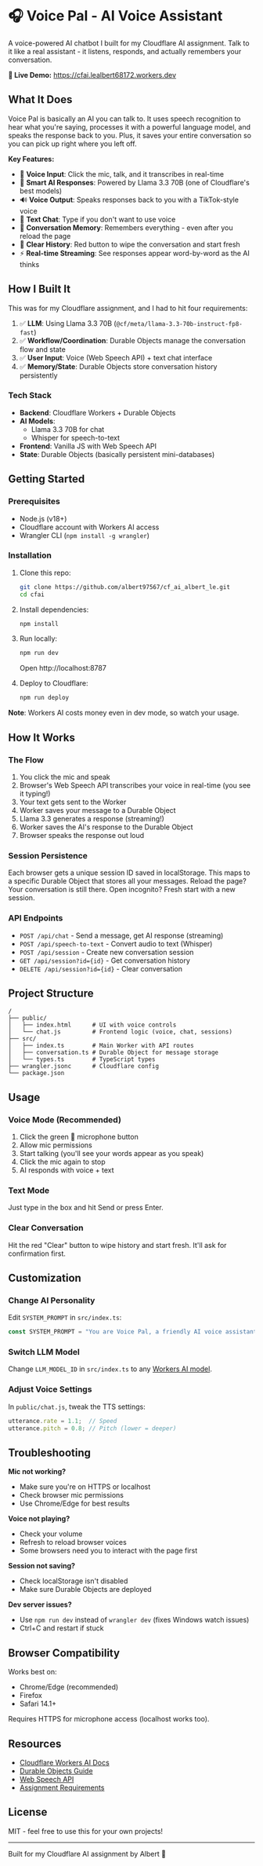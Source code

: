 # 🎧 Voice Pal - AI Voice Assistant

A voice-powered AI chatbot I built for my Cloudflare AI assignment. Talk to it like a real assistant - it listens, responds, and actually remembers your conversation.

**🚀 Live Demo:** https://cfai.lealbert68172.workers.dev

## What It Does

Voice Pal is basically an AI you can talk to. It uses speech recognition to hear what you're saying, processes it with a powerful language model, and speaks the response back to you. Plus, it saves your entire conversation so you can pick up right where you left off.

**Key Features:**
- 🎤 **Voice Input**: Click the mic, talk, and it transcribes in real-time
- 🤖 **Smart AI Responses**: Powered by Llama 3.3 70B (one of Cloudflare's best models)
- 🔊 **Voice Output**: Speaks responses back to you with a TikTok-style voice
- 💬 **Text Chat**: Type if you don't want to use voice
- 💾 **Conversation Memory**: Remembers everything - even after you reload the page
- 🧹 **Clear History**: Red button to wipe the conversation and start fresh
- ⚡ **Real-time Streaming**: See responses appear word-by-word as the AI thinks

## How I Built It

This was for my Cloudflare assignment, and I had to hit four requirements:

1. ✅ **LLM**: Using Llama 3.3 70B (`@cf/meta/llama-3.3-70b-instruct-fp8-fast`)
2. ✅ **Workflow/Coordination**: Durable Objects manage the conversation flow and state
3. ✅ **User Input**: Voice (Web Speech API) + text chat interface
4. ✅ **Memory/State**: Durable Objects store conversation history persistently

### Tech Stack
- **Backend**: Cloudflare Workers + Durable Objects
- **AI Models**:
  - Llama 3.3 70B for chat
  - Whisper for speech-to-text
- **Frontend**: Vanilla JS with Web Speech API
- **State**: Durable Objects (basically persistent mini-databases)

## Getting Started

### Prerequisites
- Node.js (v18+)
- Cloudflare account with Workers AI access
- Wrangler CLI (`npm install -g wrangler`)

### Installation

1. Clone this repo:
   ```bash
   git clone https://github.com/albert97567/cf_ai_albert_le.git
   cd cfai
   ```

2. Install dependencies:
   ```bash
   npm install
   ```

3. Run locally:
   ```bash
   npm run dev
   ```
   Open http://localhost:8787

4. Deploy to Cloudflare:
   ```bash
   npm run deploy
   ```

**Note**: Workers AI costs money even in dev mode, so watch your usage.

## How It Works

### The Flow
1. You click the mic and speak
2. Browser's Web Speech API transcribes your voice in real-time (you see it typing!)
3. Your text gets sent to the Worker
4. Worker saves your message to a Durable Object
5. Llama 3.3 generates a response (streaming!)
6. Worker saves the AI's response to the Durable Object
7. Browser speaks the response out loud

### Session Persistence
Each browser gets a unique session ID saved in localStorage. This maps to a specific Durable Object that stores all your messages. Reload the page? Your conversation is still there. Open incognito? Fresh start with a new session.

### API Endpoints
- `POST /api/chat` - Send a message, get AI response (streaming)
- `POST /api/speech-to-text` - Convert audio to text (Whisper)
- `POST /api/session` - Create new conversation session
- `GET /api/session?id={id}` - Get conversation history
- `DELETE /api/session?id={id}` - Clear conversation

## Project Structure

```
/
├── public/
│   ├── index.html      # UI with voice controls
│   └── chat.js         # Frontend logic (voice, chat, sessions)
├── src/
│   ├── index.ts        # Main Worker with API routes
│   ├── conversation.ts # Durable Object for message storage
│   └── types.ts        # TypeScript types
├── wrangler.jsonc      # Cloudflare config
└── package.json
```

## Usage

### Voice Mode (Recommended)
1. Click the green 🎤 microphone button
2. Allow mic permissions
3. Start talking (you'll see your words appear as you speak)
4. Click the mic again to stop
5. AI responds with voice + text

### Text Mode
Just type in the box and hit Send or press Enter.

### Clear Conversation
Hit the red "Clear" button to wipe history and start fresh. It'll ask for confirmation first.

## Customization

### Change AI Personality
Edit `SYSTEM_PROMPT` in `src/index.ts`:
```typescript
const SYSTEM_PROMPT = "You are Voice Pal, a friendly AI voice assistant...";
```

### Switch LLM Model
Change `LLM_MODEL_ID` in `src/index.ts` to any [Workers AI model](https://developers.cloudflare.com/workers-ai/models/).

### Adjust Voice Settings
In `public/chat.js`, tweak the TTS settings:
```javascript
utterance.rate = 1.1;  // Speed
utterance.pitch = 0.8; // Pitch (lower = deeper)
```

## Troubleshooting

**Mic not working?**
- Make sure you're on HTTPS or localhost
- Check browser mic permissions
- Use Chrome/Edge for best results

**Voice not playing?**
- Check your volume
- Refresh to reload browser voices
- Some browsers need you to interact with the page first

**Session not saving?**
- Check localStorage isn't disabled
- Make sure Durable Objects are deployed

**Dev server issues?**
- Use `npm run dev` instead of `wrangler dev` (fixes Windows watch issues)
- Ctrl+C and restart if stuck

## Browser Compatibility

Works best on:
- Chrome/Edge (recommended)
- Firefox
- Safari 14.1+

Requires HTTPS for microphone access (localhost works too).

## Resources

- [Cloudflare Workers AI Docs](https://developers.cloudflare.com/workers-ai/)
- [Durable Objects Guide](https://developers.cloudflare.com/durable-objects/)
- [Web Speech API](https://developer.mozilla.org/en-US/docs/Web/API/Web_Speech_API)
- [Assignment Requirements](https://developers.cloudflare.com/agents/)

## License

MIT - feel free to use this for your own projects!

---

Built for my Cloudflare AI assignment by Albert 🚀
